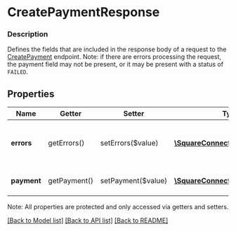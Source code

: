 # CreatePaymentResponse

### Description

Defines the fields that are included in the response body of a request to the [CreatePayment](#endpoint-payments-createpayment) endpoint.  Note: if there are errors processing the request, the payment field may not be present, or it may be present with a status of `FAILED`.

## Properties
Name | Getter | Setter | Type | Description | Notes
------------ | ------------- | ------------- | ------------- | ------------- | -------------
**errors** | getErrors() | setErrors($value) | [**\SquareConnect\Model\Error[]**](Error.md) | Information on errors encountered during the request. | [optional] 
**payment** | getPayment() | setPayment($value) | [**\SquareConnect\Model\Payment**](Payment.md) | The newly created payment. | [optional] 

Note: All properties are protected and only accessed via getters and setters.

[[Back to Model list]](../../README.md#documentation-for-models) [[Back to API list]](../../README.md#documentation-for-api-endpoints) [[Back to README]](../../README.md)

